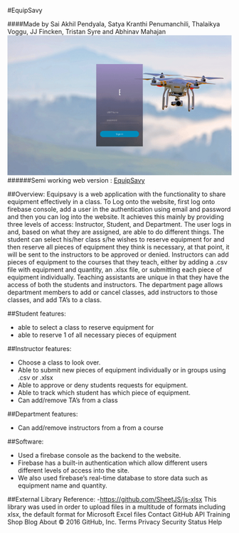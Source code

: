 #EquipSavy

####Made by Sai Akhil Pendyala, Satya Kranthi Penumanchili, Thalaikya Voggu, JJ Fincken, Tristan Syre and Abhinav Mahajan
![](/images/equipsavy.gif?raw=true "Loginpage")
######Semi working web version : <a target="_blank" href="http://equipsavy.000webhostapp.com/">EquipSavy</a>

##Overview:
Equipsavy is a web application with the functionality to share equipment effectively in a class. To Log onto the website, first log onto
firebase console, add a user in the authentication using email and password and then you can log into the website. It achieves this mainly
by providing three levels of access: Instructor, Student, and Department. The user logs in and, based on what they are assigned, are able
to do different things. The student can select his/her class s/he wishes to reserve equipment for and then reserve all pieces of equipment
they think is necessary, at that point, it will be sent to the instructors to be approved or denied. Instructors can add pieces of
equipment to the courses that they teach, either by adding a .csv file with equipment and quantity, an .xlsx file, or submitting each piece
of equipment individually. Teaching assistants are unique in that they have the access of both the students and instructors. The department
page allows department members to add or cancel classes, add instructors to those classes, and add TA’s to a class.

 ##Student features:
- able to select a class to reserve equipment for
- able to reserve 1 of all necessary pieces of equipment

##Instructor features:
-	Choose a class to look over.
-	Able to submit new pieces of equipment individually or in groups using .csv or .xlsx
-	Able to approve or deny students requests for equipment.
-	Able to track which student has which piece of equipment.
-	Can add/remove  TA’s from a class

##Department features:
-	Can add/remove instructors from a from a course

##Software:
-	Used a firebase console as the backend to the website.
-	Firebase has a built-in authentication which allow different users different levels of access into the site.
-	We also used firebase’s real-time database to store data such as equipment name and quantity.

##External Library Reference:
-https://github.com/SheetJS/js-xlsx
This library was used in order to upload files in a multitude of formats including xlsx, the default format for Microsoft Excel files
Contact GitHub API Training Shop Blog About
© 2016 GitHub, Inc. Terms Privacy Security Status Help
